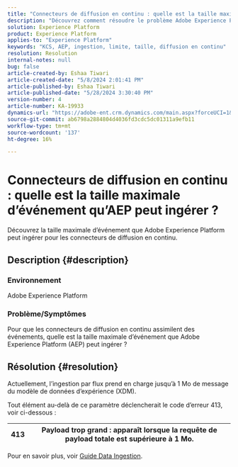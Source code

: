 ```yaml
---
title: "Connecteurs de diffusion en continu : quelle est la taille maximale d’événement qu’AEP peut ingérer ?"
description: "Découvrez comment résoudre le problème Adobe Experience Platform où l’ingestion par flux prend en charge jusqu’à 1 Mo de message du modèle de données d’expérience."
solution: Experience Platform
product: Experience Platform
applies-to: "Experience Platform"
keywords: "KCS, AEP, ingestion, limite, taille, diffusion en continu"
resolution: Resolution
internal-notes: null
bug: false
article-created-by: Eshaa Tiwari
article-created-date: "5/8/2024 2:01:41 PM"
article-published-by: Eshaa Tiwari
article-published-date: "5/28/2024 3:30:40 PM"
version-number: 4
article-number: KA-19933
dynamics-url: "https://adobe-ent.crm.dynamics.com/main.aspx?forceUCI=1&pagetype=entityrecord&etn=knowledgearticle&id=0775917c-430d-ef11-9f8a-6045bd006793"
source-git-commit: ab6798a2884804d4036fd3cdc5dc01311a9efb11
workflow-type: tm+mt
source-wordcount: '137'
ht-degree: 16%

---
```


# Connecteurs de diffusion en continu : quelle est la taille maximale d’événement qu’AEP peut ingérer ?


Découvrez la taille maximale d’événement que Adobe Experience Platform peut ingérer pour les connecteurs de diffusion en continu.

## Description {#description}


### <b>Environnement</b>

Adobe Experience Platform

### <b>Problème/Symptômes</b>

Pour que les connecteurs de diffusion en continu assimilent des événements, quelle est la taille maximale d’événement que Adobe Experience Platform (AEP) peut ingérer ?


## Résolution {#resolution}


Actuellement, l’ingestion par flux prend en charge jusqu’à 1 Mo de message du modèle de données d’expérience (XDM).

Tout élément au-delà de ce paramètre déclencherait le code d’erreur 413, voir ci-dessous :




| 413 | Payload trop grand : apparaît lorsque la requête de payload totale est supérieure à 1 Mo. |
| --- | --- |




Pour en savoir plus, voir [Guide Data Ingestion](https://experienceleague.adobe.com/en/docs/experience-platform/ingestion/tutorials/streaming-multiple-messages).
